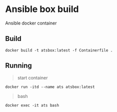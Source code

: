# Ansible box build

Ansible docker container

## Build

```
docker build -t atsbox:latest -f Containerfile .
```

## Running

> start container
```
docker run -itd --name ats atsbox:latest
```

> bash
```
docker exec -it ats bash
```
